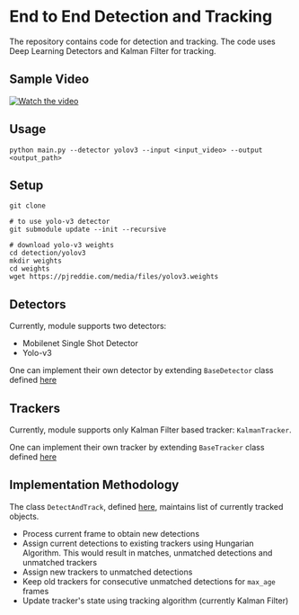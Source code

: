 # End to End  Detection and Tracking

The repository contains code for detection and tracking. The code uses Deep Learning Detectors and  Kalman Filter for tracking.

## Sample Video
[![Watch the video](https://img.youtube.com/vi/dXu7rukxiVo/0.jpg)](https://youtu.be/https://youtu.be/dXu7rukxiVo)

## Usage
```
python main.py --detector yolov3 --input <input_video> --output <output_path>
```

## Setup

```
git clone 

# to use yolo-v3 detector
git submodule update --init --recursive

# download yolo-v3 weights
cd detection/yolov3
mkdir weights
cd weights
wget https://pjreddie.com/media/files/yolov3.weights 
```



## Detectors

Currently, module supports two detectors:
- Mobilenet Single Shot Detector
- Yolo-v3

One can implement their own detector by extending `BaseDetector` class defined [here](detection/base_detector.py)

## Trackers

Currently, module supports only Kalman Filter based tracker: `KalmanTracker`.

One can implement their own tracker by extending `BaseTracker` class defined [here](tracking/base_tracker.py)


## Implementation Methodology

The class `DetectAndTrack`, defined [here](pipeline/pipeline.py), maintains list of currently tracked objects.

- Process current frame to obtain new detections
- Assign current detections to existing trackers using Hungarian Algorithm. This would result in matches, unmatched
detections and unmatched trackers
- Assign new trackers to unmatched detections
- Keep old trackers for consecutive unmatched detections for `max_age` frames
- Update tracker's state using tracking algorithm (currently Kalman Filter)   
